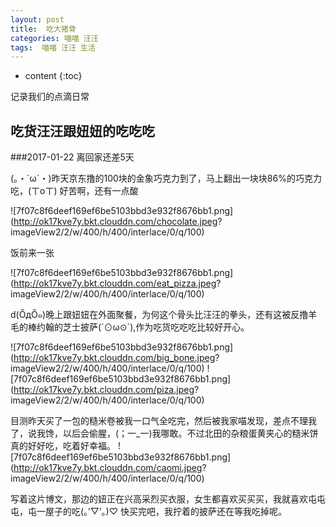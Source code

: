 ```yaml
---
layout: post
title:  吃大猪骨
categories: 喵喵 汪汪
tags:  喵喵 汪汪 生活
---
```


* content
{:toc}

记录我们的点滴日常



## 吃货汪汪跟妞妞的吃吃吃 

###2017-01-22 离回家还差5天 

(。・`ω´・)昨天京东撸的100块的金象巧克力到了，马上翻出一块块86%的巧克力吃，(ㄒoㄒ) 好苦啊，还有一点酸 

![7f07c8f6deef169ef6be5103bbd3e932f8676bb1.png](http://ok17kve7y.bkt.clouddn.com/chocolate.jpeg?
imageView2/2/w/400/h/400/interlace/0/q/100)

饭前来一张

![7f07c8f6deef169ef6be5103bbd3e932f8676bb1.png](http://ok17kve7y.bkt.clouddn.com/eat_pizza.jpeg?
imageView2/2/w/400/h/400/interlace/0/q/100)

d(ŐдŐ๑)晚上跟妞妞在外面聚餐，为何这个骨头比汪汪的拳头，还有这被反撸羊毛的棒约翰的芝士披萨(´⊙ω⊙`),作为吃货吃吃吃比较好开心。

![7f07c8f6deef169ef6be5103bbd3e932f8676bb1.png](http://ok17kve7y.bkt.clouddn.com/big_bone.jpeg?
imageView2/2/w/400/h/400/interlace/0/q/100)
![7f07c8f6deef169ef6be5103bbd3e932f8676bb1.png](http://ok17kve7y.bkt.clouddn.com/piza.jpeg?
imageView2/2/w/400/h/400/interlace/0/q/100)

目测昨天买了一包的糙米卷被我一口气全吃完，然后被我家喵发现，差点不理我了，说我馋，以后会偷腥，(；一_一)我哪敢。不过北田的杂粮蛋黄夹心的糙米饼真的好好吃，吃着好幸福。 
![7f07c8f6deef169ef6be5103bbd3e932f8676bb1.png](http://ok17kve7y.bkt.clouddn.com/caomi.jpeg?
imageView2/2/w/400/h/400/interlace/0/q/100)

写着这片博文，那边的妞正在兴高采烈买衣服，女生都喜欢买买买，我就喜欢屯屯屯，屯一屋子的吃(。’▽’。)♡ 快买完吧，我拧着的披萨还在等我吃掉呢。



